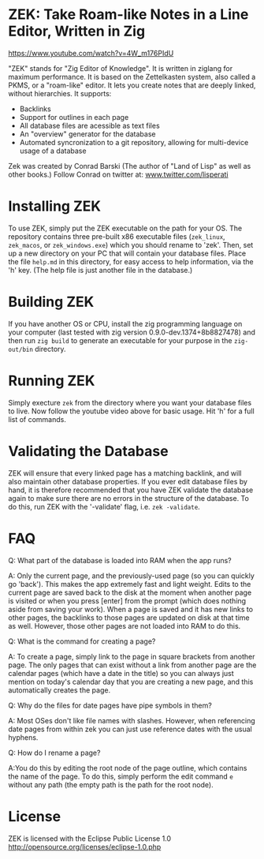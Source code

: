# ZEK: Take Roam-like Notes in a Line Editor, Written in Zig

https://www.youtube.com/watch?v=4W_m176PIdU

"ZEK" stands for "Zig Editor of Knowledge". It is written in ziglang for maximum performance. It is based on the Zettelkasten system, also called a PKMS, or a "roam-like" editor. It lets you create notes that are deeply linked, without hierarchies. It supports:
- Backlinks
- Support for outlines in each page
- All database files are acessible as text files
- An "overview" generator for the database
- Automated syncronization to a git repository, allowing for multi-device usage of a database

Zek was created by Conrad Barski (The author of "Land of Lisp" as well as other books.) Follow Conrad on twitter at: www.twitter.com/lisperati

# Installing ZEK

To use ZEK, simply put the ZEK executable on the path for your OS. The repository contains three pre-built x86 executable files (`zek_linux`, `zek_macos`, or `zek_windows.exe`) which you should rename to 'zek'. Then, set up a new directory on your PC that will contain your database files. Place the file `help.md` in this directory, for easy access to help information, via the 'h' key. (The help file is just another file in the database.)

# Building ZEK

If you have another OS or CPU, install the zig programming language on your computer (last tested with zig version 0.9.0-dev.1374+8b8827478) and then run `zig build` to generate an executable for your purpose in the `zig-out/bin` directory.

# Running ZEK

Simply execture `zek` from the directory where you want your database files to live. Now follow the youtube video above for basic usage. Hit 'h' for a full list of commands.

# Validating the Database

ZEK will ensure that every linked page has a matching backlink, and will also maintain other database properties. If you ever edit database files by hand, it is therefore recommended that you have ZEK validate the database again to make sure there are no errors in the structure of the database. To do this, run ZEK with the '-validate' flag, i.e. `zek -validate`.

# FAQ

Q: What part of the database is loaded into RAM when the app runs?

A: Only the current page, and the previously-used page (so you can quickly go 'back'). This makes the app extremely fast and light weight. Edits to the current page are saved back to the disk at the moment when another page is visited or when you press [enter] from the prompt (which does nothing aside from saving your work). When a page is saved and it has new links to other pages, the backlinks to those pages are updated on disk at that time as well. However, those other pages are not loaded into RAM to do this.

Q: What is the command for creating a page?

A: To create a page, simply link to the page in square brackets from another page. The only pages that can exist without a link from another page are the calendar pages (which have a date in the title) so you can always just mention on today's calendar day that you are creating a new page, and this automatically creates the page.

Q: Why do the files for date pages have pipe symbols in them?

A: Most OSes don't like file names with slashes. However, when referencing date pages from within zek you can just use reference dates with the usual hyphens.

Q: How do I rename a page?

A:You do this by editing the root node of the page outline, which contains the name of the page. To do this, simply perform the edit command `e` without any path (the empty path is the path for the root node).

# License

ZEK is licensed with the Eclipse Public License 1.0 http://opensource.org/licenses/eclipse-1.0.php
